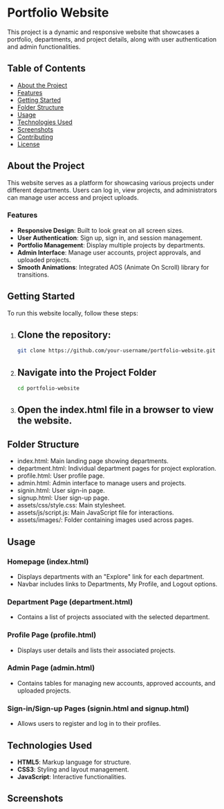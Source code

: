 # Portfolio Website

This project is a dynamic and responsive website that showcases a portfolio, departments, and project details, along with user authentication and admin functionalities.

## Table of Contents
- [About the Project](#about-the-project)
- [Features](#features)
- [Getting Started](#getting-started)
- [Folder Structure](#folder-structure)
- [Usage](#usage)
- [Technologies Used](#technologies-used)
- [Screenshots](#screenshots)
- [Contributing](#contributing)
- [License](#license)

## About the Project

This website serves as a platform for showcasing various projects under different departments. Users can log in, view projects, and administrators can manage user access and project uploads.

### Features

- **Responsive Design**: Built to look great on all screen sizes.
- **User Authentication**: Sign up, sign in, and session management.
- **Portfolio Management**: Display multiple projects by departments.
- **Admin Interface**: Manage user accounts, project approvals, and uploaded projects.
- **Smooth Animations**: Integrated AOS (Animate On Scroll) library for transitions.

## Getting Started

To run this website locally, follow these steps:

1. ## Clone the repository:
   ```bash
   git clone https://github.com/your-username/portfolio-website.git

2. ## Navigate into the Project Folder
    ```bash
    cd portfolio-website

3. ## Open the index.html file in a browser to view the website.

## Folder Structure

- index.html: Main landing page showing departments.
- department.html: Individual department pages for project exploration.
- profile.html: User profile page.
- admin.html: Admin interface to manage users and projects.
- signin.html: User sign-in page.
- signup.html: User sign-up page.
- assets/css/style.css: Main stylesheet.
- assets/js/script.js: Main JavaScript file for interactions.
- assets/images/: Folder containing images used across pages.

## Usage

### Homepage (index.html)
- Displays departments with an "Explore" link for each department.
- Navbar includes links to Departments, My Profile, and Logout options.

### Department Page (department.html)
- Contains a list of projects associated with the selected department.

### Profile Page (profile.html)
- Displays user details and lists their associated projects.

### Admin Page (admin.html)
- Contains tables for managing new accounts, approved accounts, and uploaded projects.

### Sign-in/Sign-up Pages (signin.html and signup.html)
- Allows users to register and log in to their profiles.

## Technologies Used
- **HTML5**: Markup language for structure.
- **CSS3**: Styling and layout management.
- **JavaScript**: Interactive functionalities.

## Screenshots